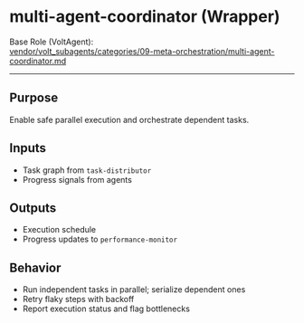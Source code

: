 # multi-agent-coordinator (Wrapper)

Base Role (VoltAgent):  
[vendor/volt_subagents/categories/09-meta-orchestration/multi-agent-coordinator.md](../../../vendor/volt_subagents/categories/09-meta-orchestration/multi-agent-coordinator.md)

---

## Purpose
Enable safe parallel execution and orchestrate dependent tasks.

## Inputs
- Task graph from `task-distributor`
- Progress signals from agents

## Outputs
- Execution schedule
- Progress updates to `performance-monitor`

## Behavior
- Run independent tasks in parallel; serialize dependent ones  
- Retry flaky steps with backoff  
- Report execution status and flag bottlenecks

